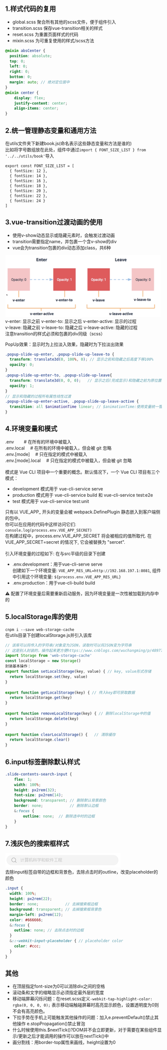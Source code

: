 ## 1.样式代码的复用
- global.scss 聚合所有其他的scss文件，便于组件引入
- transition.scss 保存vue-transition相关的样式
- reset.scss 为重置页面样式的代码
- mixin.scss 为可重复使用的样式/scss方法

``` scss
@mixin absCenter {
  position: absolute;
  top: 0;
  left: 0;
  right: 0;
  bottom: 0;
  margin: auto; // 绝对定位居中
}
@mixin center {
    display: flex;
    justify-content: center;
    align-items: center;
}
```

## 2.统一管理静态变量和通用方法
在utils文件夹下新建book.js(命名表示这些静态变量和方法是谁的)<br>
比如将字号数组放在此处，组件中通过`import { FONT_SIZE_LIST } from '../../utils/book'`导入

```
export const FONT_SIZE_LIST = [
  { fontSize: 12 },
  { fontSize: 14 },
  { fontSize: 16 },
  { fontSize: 18 },
  { fontSize: 20 },
  { fontSize: 22 },
  { fontSize: 24 }
]
```

## 3.vue-transition过渡动画的使用
- 使用v-show动态显示或隐藏元素时，会触发过渡动画
- transition需要指定name，并包裹一个含v-show的div
- vue会为transition包裹的div动态添加class，共6种

<img src="https://github.com/ChenMingK/ImagesStore/blob/master/imgs/epubProj14.png" width=500px><br>
v-enter: 显示之前 v-enter-to: 显示之后 v-enter-active: 显示的过程<br>
v-leave: 隐藏之前 v-leave-to: 隐藏之后 v-leave-active: 隐藏的过程<br>
注意transition的样式必须和包裹的div同级（scss）<br>

PopUp效果：显示时为上拉淡入效果，隐藏时为下拉淡出效果<br>

``` scss
.popup-slide-up-enter, .popup-slide-up-leave-to {
  transform: translate3d(0, 100%, 0); // 显示之前和隐藏之后高度下移100%
  opacity: 0;
}
.popup-slide-up-enter-to, .popup-slide-up-leave{
  transform: translate3d(0, 0, 0);	 // 显示之后(完成显示)和隐藏之前为原位置（样式位置）
  opacity: 1;
}
// 显示和隐藏的过程所有属性线性过渡
.popup-slide-up-enter-active, .popup-slide-up-leave-active {
  transition: all $animationTime linear; // $animationTime:使用变量统一管理动画时间等
}
```

## 4.环境变量和模式
.env&emsp;&emsp;        # 在所有的环境中被载入<br>
.env.local&emsp;        # 在所有的环境中被载入，但会被 git 忽略<br>
.env.[mode]&emsp;       # 只在指定的模式中被载入<br>
.env.[mode].local&emsp; # 只在指定的模式中被载入，但会被 git 忽略<br>
<br>
模式是 Vue CLI 项目中一个重要的概念。默认情况下，一个 Vue CLI 项目有三个模式：<br>
- development 模式用于 vue-cli-service serve<br>
- production 模式用于 vue-cli-service build 和 vue-cli-service test:e2e<br>
- test 模式用于 vue-cli-service test:unit<br>

只有以 VUE_APP_ 开头的变量会被 webpack.DefinePlugin 静态嵌入到客户端侧的包中。<br>
你可以在应用的代码中这样访问它们: `console.log(process.env.VUE_APP_SECRET)`<br>
在构建过程中，process.env.VUE_APP_SECRET 将会被相应的值所取代. 在 VUE_APP_SECRET=secret 的情况下, 它会被替换为 "sercet". <br><br>
引入环境变量的过程如下: 在与src平级的目录下创建<br>
- .env.development：用于vue-cli-serve serve<br>
创建如下一个环境变量: `VUE_APP_RES_URL=http://192.168.197.1:8081`, 组件中引用这个环境变量: `${process.env.VUE_APP_RES_URL}`<br>
- .env.production：用于vue-cli-build build<br>

:warning: 配置了环境变量后需要重新启动服务，因为环境变量是一次性被加载到内存中的<br>

## 5.localStorage库的使用
`cnpm i --save web-storage-cache`<br>
在utils目录下创建localStorage.js并引入该库

``` javaScript
// 该库可以将传入的字符串/对象变为JSON，读取时可以将JSON变为字符串
// 这是别人封装的，操作起来更方便https://www.cnblogs.com/wuchangming/p/4897703.html
import Storage from 'web-storage-cache'
const localStorage = new Storage()
封装基本操作：
export function setLocalStorage(key, value) { // key, value形式存储
  return localStorage.set(key, value)
}

export function getLocalStorage(key) { // 传入key即可获取数据
  return localStorage.get(key)
}

export function removeLocalStorage(key) { // 删除localStorage中的值
  return localStorage.delete(key)
}

export function clearLocalStorage() {   // 清除缓存
  return localStorage.clear()
}
```

## 6.input标签删除默认样式
``` scss
.slide-contents-search-input {
    flex: 1;
    width: 100%;
    height: px2rem(32);
    font-size: px2rem(14);
    background: transparent; // 删除默认背景颜色
    border: none;            // 删除默认边框
    &:focus {
        outline: none;  // 删除选中时的边框
    }
}
```

## 7.浅灰色的搜索框样式
<img src="https://github.com/ChenMingK/ImagesStore/blob/master/imgs/epubProj18.png"><br>
去除input标签自带的边框和背景色，去除点击时的outline，改变placeholder的颜色

``` scss
.input {
  width: 100%;
  height: px2rem(22);
  border: none;            // 去掉搜索框边框
  background: transparent; // 去掉搜索框背景色
  margin-left: px2rem(12);
  color: #666666;
  &:focus {
    outline: none; // 去除点击时的边框
  }
  &::-webkit-input-placeholder { // placeholder color
    color: #ccc;
  }
}
```

## 其他
- 在顶层指定font-size为0可以消除div之间的空格
- 滚动条和文字的缩略显示必须指定最外层的宽度
- 移动端屏幕闪烁问题：在reset.scss定义`-webkit-tap-highlight-color: rgba(0, 0, 0, 0);`
表示移动端触碰屏幕时高亮显示颜色，设置透明度为0则不会有高亮颜色。
- 下拉手势在手机上可能触发其他操作的问题：加入e.preventDefault()禁止其他操作 e.stopPropagation()禁止冒泡
- 什么时候使用this.$nextTick()?DOM并不会立即更新，对于需要在某些组件显示/更新之后才能调用的操作可以放在nextTick()中
- 画分割线：用border-top属性来画线，height设置为0
